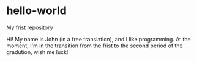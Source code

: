 # hello-world
My frist repository

Hi! My name is John (in a free translation), and I like programming. At the moment, I'm in the transition from the frist to the second period of the gradution, wish me luck!
